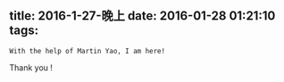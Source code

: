 title: 2016-1-27-晚上
date: 2016-01-28 01:21:10
tags:
---
	With the help of Martin Yao, I am here! 
Thank you !